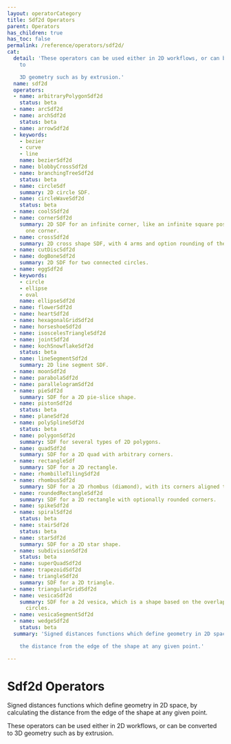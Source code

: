 ```yaml
---
layout: operatorCategory
title: Sdf2d Operators
parent: Operators
has_children: true
has_toc: false
permalink: /reference/operators/sdf2d/
cat:
  detail: 'These operators can be used either in 2D workflows, or can be converted
    to

    3D geometry such as by extrusion.'
  name: sdf2d
  operators:
  - name: arbitraryPolygonSdf2d
    status: beta
  - name: arcSdf2d
  - name: archSdf2d
    status: beta
  - name: arrowSdf2d
  - keywords:
    - bezier
    - curve
    - line
    name: bezierSdf2d
  - name: blobbyCrossSdf2d
  - name: branchingTreeSdf2d
    status: beta
  - name: circleSdf
    summary: 2D circle SDF.
  - name: circleWaveSdf2d
    status: beta
  - name: coolSSdf2d
  - name: cornerSdf2d
    summary: 2D SDF for an infinite corner, like an infinite square positioned by
      one corner.
  - name: crossSdf2d
    summary: 2D cross shape SDF, with 4 arms and option rounding of the intersections.
  - name: cutDiscSdf2d
  - name: dogBoneSdf2d
    summary: 2D SDF for two connected circles.
  - name: eggSdf2d
  - keywords:
    - circle
    - ellipse
    - oval
    name: ellipseSdf2d
  - name: flowerSdf2d
  - name: heartSdf2d
  - name: hexagonalGridSdf2d
  - name: horseshoeSdf2d
  - name: isoscelesTriangleSdf2d
  - name: jointSdf2d
  - name: kochSnowflakeSdf2d
    status: beta
  - name: lineSegmentSdf2d
    summary: 2D line segment SDF.
  - name: moonSdf2d
  - name: parabolaSdf2d
  - name: parallelogramSdf2d
  - name: pieSdf2d
    summary: SDF for a 2D pie-slice shape.
  - name: pistonSdf2d
    status: beta
  - name: planeSdf2d
  - name: polySplineSdf2d
    status: beta
  - name: polygonSdf2d
    summary: SDF for several types of 2D polygons.
  - name: quadSdf2d
    summary: SDF for a 2D quad with arbitrary corners.
  - name: rectangleSdf
    summary: SDF for a 2D rectangle.
  - name: rhombilleTilingSdf2d
  - name: rhombusSdf2d
    summary: SDF for a 2D rhombus (diamond), with its corners aligned to the axes.
  - name: roundedRectangleSdf2d
    summary: SDF for a 2D rectangle with optionally rounded corners.
  - name: spikeSdf2d
  - name: spiralSdf2d
    status: beta
  - name: stairSdf2d
    status: beta
  - name: starSdf2d
    summary: SDF for a 2D star shape.
  - name: subdivisionSdf2d
    status: beta
  - name: superQuadSdf2d
  - name: trapezoidSdf2d
  - name: triangleSdf2d
    summary: SDF for a 2D triangle.
  - name: triangularGridSdf2d
  - name: vesicaSdf2d
    summary: SDF for a 2d vesica, which is a shape based on the overlap between two
      circles.
  - name: vesicaSegmentSdf2d
  - name: wedgeSdf2d
    status: beta
  summary: 'Signed distances functions which define geometry in 2D space, by calculating

    the distance from the edge of the shape at any given point.'

---
```


# Sdf2d Operators

Signed distances functions which define geometry in 2D space, by calculating
the distance from the edge of the shape at any given point.

These operators can be used either in 2D workflows, or can be converted to
3D geometry such as by extrusion.
